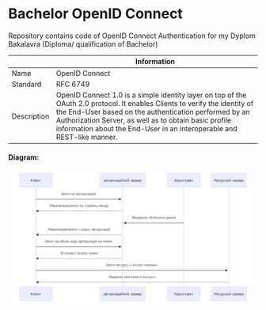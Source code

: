 # Bachelor OpenID Connect
Repository contains code of OpenID Connect Authentication for my Dyplom Bakalavra (Diploma/ qualification of Bachelor)

|             | Information                    | 
| --------    | --------                       |
| Name        | OpenID Connect                 |
| Standard    | RFC 6749                       |
| Description | OpenID Connect 1.0 is a simple identity layer on top of the OAuth 2.0 protocol. It enables Clients to verify the identity of the End-User based on the authentication performed by an Authorization Server, as well as to obtain basic profile information about the End-User in an interoperable and REST-like manner.  |

#### Diagram:
![](diagram.png)